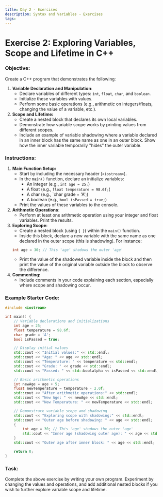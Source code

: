 ```yaml
---
title: Day 2 - Exercises
description: Syntax and Variables - Exercises
tags:
---
```

# Exercise 2: Exploring Variables, Scope and Lifetime in C++
### Objective:
Create a C++ program that demonstrates the following:
1. **Variable Declaration and Manipulation:**
	- Declare variables of different types: `int`, `float`, `char`, and `boolean`.
	- Initialize these variables with values.
	- Perform some basic operations (e.g., arithmetic on integers/floats, changing the value of a variable, etc.).
2. **Scope and Lifetime:**
	- Create a nested block that declares its own local variables.
	- Demonstrate how variable scope works by printing values from different scopes.
	- Include an example of variable shadowing where a variable declared in an inner block has the same name as one in an outer block. Show how the inner variable temporarily "hides" the outer variable.
### Instructions:
1. **Main Function Setup:**
	- Start by including the necessary header (`<iostream>`).
	- In the `main()` function, declare an initialize variables:
		- An integer (e.g., `int age = 25;`)
		- A float (e.g., `float temperature = 98.6f;`)
		- A char (e.g., `char grade = 'A';)
		- A boolean (e.g., `bool isPassed = true;`)
	- Print the values of these variables to the console.
2. **Arithmetic Operations:**
	- Perform at least one arithmetic operation using your integer and float variables. Print the results.
3. **Exploring Scope:**
	- Create a nested block (using `{ }`) within the `main()` function.
	- Inside this block, declare a new variable with the same name as one declared in the outer scope (this is shadowing). For instance:
	```cpp
	int age = 30; // This 'age' shadows the outer 'age'
	```
	- Print the value of the shadowed variable inside the block and then print the value of the original variable outside the block to observe the difference.
4. **Commenting:**
	- Include comments in your code explaining each section, especially where scope and shadowing occur.
### Example Starter Code:
```cpp
#include <iostream>

int main() {
    // Variable declarations and initializations
    int age = 25;
    float temperature = 98.6f;
    char grade = 'A';
    bool isPassed = true;

    // Display initial values
    std::cout << "Initial values:" << std::endl;
    std::cout << "Age: " << age << std::endl;
    std::cout << "Temperature: " << temperature << std::endl;
    std::cout << "Grade: " << grade << std::endl;
    std::cout << "Passed: " << std::boolalpha << isPassed << std::endl;

    // Basic arithmetic operations
    int newAge = age + 5;
    float newTemperature = temperature - 2.0f;
    std::cout << "After arithmetic operations:" << std::endl;
    std::cout << "New Age: " << newAge << std::endl;
    std::cout << "New Temperature: " << newTemperature << std::endl;

    // Demonstrate variable scope and shadowing
    std::cout << "Exploring scope with shadowing:" << std::endl;
    std::cout << "Outer age before shadowing: " << age << std::endl;
    {
        int age = 30; // This 'age' shadows the outer 'age'
        std::cout << "Inner age (shadowing outer age): " << age << std::endl;
    }
    std::cout << "Outer age after inner block: " << age << std::endl;

    return 0;
}
```
### Task:
Complete the above exercise by writing your own program. Experiment by changing the values and operations, and add additional nested blocks if you wish to further explore variable scope and lifetime.